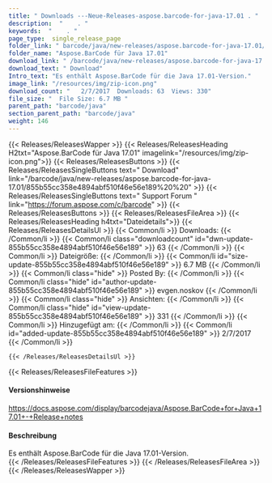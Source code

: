 ```yaml
---
title: " Downloads ---Neue-Releases-aspose.barcode-for-java-17.01 . "
description:  "    . " 
keywords:  "    . " 
page_type:  single_release_page
folder_link: " barcode/java/new-releases/aspose.barcode-for-java-17.01/"
folder_name: "Aspose.BarCode für Java 17.01"
download_link: " /barcode/java/new-releases/aspose.barcode-for-java-17.01/855b55cc358e4894abf510f46e56e189"
download_text: " Download"
Intro_text: "Es enthält Aspose.BarCode für die Java 17.01-Version."
image_link: "/resources/img/zip-icon.png"
download_count: "   2/7/2017  Downloads: 63  Views: 330"
file_size: "  File Size: 6.7 MB "
parent_path: "barcode/java"
section_parent_path: "barcode/java"
weight: 146
---
```


{{< Releases/ReleasesWapper >}}
  {{< Releases/ReleasesHeading H2txt="Aspose.BarCode für Java 17.01" imagelink="/resources/img/zip-icon.png">}}
  {{< Releases/ReleasesButtons >}}
    {{< Releases/ReleasesSingleButtons text=" Download" link="/barcode/java/new-releases/aspose.barcode-for-java-17.01/855b55cc358e4894abf510f46e56e189%20%20" >}}
    {{< Releases/ReleasesSingleButtons text=" Support Forum " link="https://forum.aspose.com/c/barcode" >}}
  {{< Releases/ReleasesButtons >}}
  {{< Releases/ReleasesFileArea >}}
    {{< Releases/ReleasesHeading h4txt="Dateidetails">}}
    {{< Releases/ReleasesDetailsUl >}}
            {{< Common/li >}} Downloads: {{< /Common/li >}}
      {{< Common/li class="downloadcount" id="dwn-update-855b55cc358e4894abf510f46e56e189" >}} 63 {{< /Common/li >}}
      {{< Common/li >}} Dateigröße: {{< /Common/li >}}
      {{< Common/li id="size-update-855b55cc358e4894abf510f46e56e189" >}} 6.7 MB {{< /Common/li >}} 
      {{< Common/li  class="hide" >}} Posted By: {{< /Common/li >}} 
      {{< Common/li class="hide" id="author-update-855b55cc358e4894abf510f46e56e189" >}} evgen.noskov {{< /Common/li >}}
      {{< Common/li class="hide" >}} Ansichten: {{< /Common/li >}}
      {{< Common/li class="hide" id="view-update-855b55cc358e4894abf510f46e56e189" >}} 331 {{< /Common/li >}}
      {{< Common/li >}} Hinzugefügt am: {{< /Common/li >}}
      {{< Common/li id="added-update-855b55cc358e4894abf510f46e56e189" >}} 2/7/2017 {{< /Common/li >}} 

    {{< /Releases/ReleasesDetailsUl >}}

  {{< Releases/ReleasesFileFeatures >}}
      <h4>Versionshinweise</h4><div><a href="https://docs.aspose.com/display/barcodejava/Aspose.BarCode+for+Java+17.01+-+Release+notes">https://docs.aspose.com/display/barcodejava/Aspose.BarCode+for+Java+17.01+-+Release+notes</a></div><h4> Beschreibung</h4><div class="HTMLDescription"> Es enthält Aspose.BarCode für die Java 17.01-Version.</div>
  {{< /Releases/ReleasesFileFeatures >}}
 {{< /Releases/ReleasesFileArea >}}
{{< /Releases/ReleasesWapper >}}



